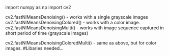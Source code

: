 import numpy as np
import cv2

cv2.fastNlMeansDenoising() - works with a single grayscale images
cv2.fastNlMeansDenoisingColored() - works with a color image.
cv2.fastNlMeansDenoisingMulti() - works with image sequence captured in short period of time (grayscale images)

cv2.fastNlMeansDenoisingColoredMulti() - same as above, but for color images.
#Libaries needed...
